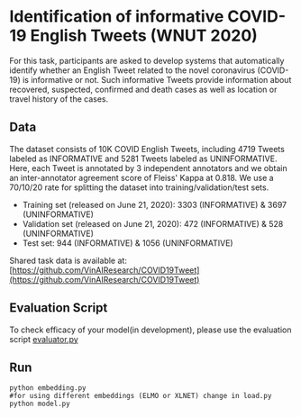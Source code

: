# Identification of informative COVID-19 English Tweets (**WNUT 2020**)
For this task, participants are asked to develop systems that automatically identify whether an English Tweet related to the novel coronavirus (COVID-19) is informative or not. Such informative Tweets provide information about recovered, suspected, confirmed and death cases as well as location or travel history of the cases.


## Data

The dataset consists of 10K COVID English Tweets, including 4719 Tweets labeled as INFORMATIVE and 5281 Tweets labeled as UNINFORMATIVE. Here, each Tweet is annotated by 3 independent annotators and we obtain an inter-annotator agreement score of Fleiss' Kappa at 0.818. We use a 70/10/20 rate for splitting the dataset into training/validation/test sets.

* Training set (released on June 21, 2020): 3303 (INFORMATIVE) & 3697 (UNINFORMATIVE)
* Validation set (released on June 21, 2020): 472 (INFORMATIVE) & 528 (UNINFORMATIVE)
* Test set: 944 (INFORMATIVE) & 1056 (UNINFORMATIVE)

Shared task data is available at: [https://github.com/VinAIResearch/COVID19Tweet](https://github.com/VinAIResearch/COVID19Tweet)

## Evaluation Script

To check efficacy of your model(in development), please use the evaluation script [evaluator.py](https://github.com/VinAIResearch/COVID19Tweet/blob/master/evaluator.py)

## Run

```
python embedding.py
#for using different embeddings (ELMO or XLNET) change in load.py
python model.py

```

